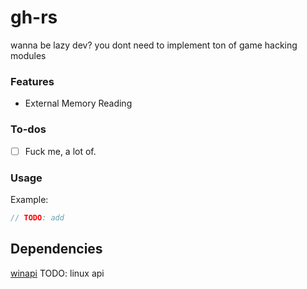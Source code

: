# gh-rs

wanna be lazy dev? you dont need to implement ton of game hacking modules

### Features
+ External Memory Reading

### To-dos
- [ ] Fuck me, a lot of.

### Usage

Example: 
```rust
// TODO: add
```

## Dependencies

[winapi](https://crates.io/crates/winapi)
TODO: linux api